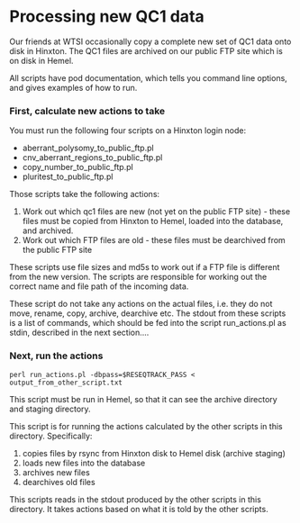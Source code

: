 # Processing new QC1 data

Our friends at WTSI occasionally copy a complete new set of QC1 data onto disk in Hinxton.
The QC1 files are archived on our public FTP site which is on disk in Hemel.

All scripts have pod documentation, which tells you command line options, and gives examples of how to run.

### First, calculate new actions to take

You must run the following four scripts on a Hinxton login node:

* aberrant_polysomy_to_public_ftp.pl
* cnv_aberrant_regions_to_public_ftp.pl
* copy_number_to_public_ftp.pl
* pluritest_to_public_ftp.pl

Those scripts take the following actions:

1. Work out which qc1 files are new (not yet on the public FTP site) - these files must be copied from Hinxton to Hemel, loaded into the database, and archived.
2. Work out which FTP files are old - these files must be dearchived from the public FTP site

These scripts use file sizes and md5s to work out if a FTP file is different from the new version.
The scripts are responsible for working out the correct name and file path of the incoming data.

These script do not take any actions on the actual files, i.e. they do not move, rename, copy, archive, dearchive etc.
The stdout from these scripts is a list of commands, which should be fed into the script run_actions.pl as stdin, described in the next section....

### Next, run the actions

    perl run_actions.pl -dbpass=$RESEQTRACK_PASS < output_from_other_script.txt

This script must be run in Hemel, so that it can see the archive directory and staging directory.

This script is for running the actions calculated by the other scripts in this directory. Specifically:
  
1. copies files by rsync from Hinxton disk to Hemel disk (archive staging)
2. loads new files into the database
3. archives new files
4. dearchives old files

This scripts reads in the stdout produced by the other scripts in this directory. It takes actions based on what it is told by the other scripts.
